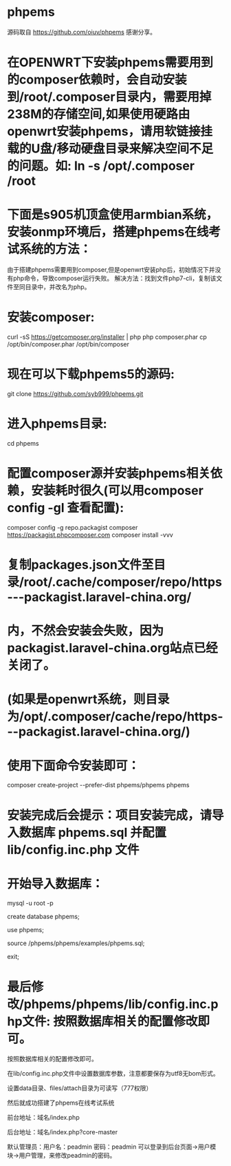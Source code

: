 # phpems
源码取自 https://github.com/oiuv/phpems  感谢分享。


# 在OPENWRT下安装phpems需要用到的composer依赖时，会自动安装到/root/.composer目录内，需要用掉238M的存储空间,如果使用硬路由openwrt安装phpems，请用软链接挂载的U盘/移动硬盘目录来解决空间不足的问题。如: ln -s /opt/.composer /root

# 下面是s905机顶盒使用armbian系统，安装onmp环境后，搭建phpems在线考试系统的方法：

由于搭建phpems需要用到composer,但是openwrt安装php后，初始情况下并没有php命令，导致composer运行失败。 解决方法：找到文件php7-cli，复制该文件至同目录中，并改名为php。

# 安装composer:

curl -sS https://getcomposer.org/installer | php
php composer.phar
cp /opt/bin/composer.phar /opt/bin/composer


# 现在可以下载phpems5的源码:

git clone https://github.com/syb999/phpems.git


# 进入phpems目录:

cd phpems

# 配置composer源并安装phpems相关依赖，安装耗时很久(可以用composer config -gl 查看配置):
composer config -g repo.packagist composer https://packagist.phpcomposer.com
composer install -vvv

# 复制packages.json文件至目录/root/.cache/composer/repo/https---packagist.laravel-china.org/
# 内，不然会安装会失败，因为packagist.laravel-china.org站点已经关闭了。
#  (如果是openwrt系统，则目录为/opt/.composer/cache/repo/https---packagist.laravel-china.org/)
  


# 使用下面命令安装即可：

composer create-project --prefer-dist phpems/phpems phpems

# 安装完成后会提示：项目安装完成，请导入数据库 phpems.sql 并配置 lib/config.inc.php 文件

# 开始导入数据库：

mysql -u root -p

create database phpems;

use phpems;

source /phpems/phpems/examples/phpems.sql;

exit;

# 最后修改/phpems/phpems/lib/config.inc.php文件: 按照数据库相关的配置修改即可。
按照数据库相关的配置修改即可。

在lib/config.inc.php文件中设置数据库参数，注意都要保存为utf8无bom形式。

设置data目录、files/attach目录为可读写（777权限）

然后就成功搭建了phpems在线考试系统

前台地址：域名/index.php

后台地址：域名/index.php?core-master

默认管理员：用户名：peadmin  密码：peadmin
可以登录到后台页面->用户模块->用户管理，来修改peadmin的密码。
